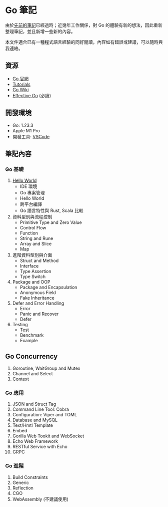 # Go 筆記

由於[先前的筆記](https://github.com/kigichang/go_course)已經過時；近幾年工作關係，對 Go 的體驗有新的想法，因此重新整理筆記，並且新增一些新的內容。

本文件適合已有一種程式語言經驗的同好閱讀，內容如有錯誤或建議，可以隨時與我連絡。

## 資源

- [Go 官網](https://go.dev/)
- [Tutorials](https://go.dev/doc/tutorial/)
- [Go Wiki](https://go.dev/wiki/)
- [Effective Go](https://go.dev/doc/effective_go) (必讀)

## 開發環境

- Go: 1.23.3
- Apple M1 Pro
- 開發工具: [VSCode](https://code.visualstudio.com/)

## 筆記內容

### Go 基礎

1. [Hello World](hello_world/README.md)
    - IDE 環境
    - Go 專案管理
    - Hello World
    - 跨平台編譯
    - Go 語言特性與 Rust, Scala 比較
1. 資料型別與流程控制
    - Primitive Type and Zero Value
    - Control Flow
    - Function
    - String and Rune
    - Array and Slice
    - Map
1. 進階資料型別與介面
    - Struct and Method
    - Interface
    - Type Assertion
    - Type Switch
1. Package and OOP
    - Package and Encapsulation
    - Anonymous Field
    - Fake Inheritance
1. Defer and Error Handling
    - Error
    - Panic and Recover
    - Defer
1. Testing
    - Test
    - Benchmark
    - Example

## Go Concurrency

1. Goroutine, WaitGroup and Mutex
1. Channel and Select
1. Context

### Go 應用

1. JSON and Struct Tag
1. Command Line Tool: Cobra
1. Configuration: Viper and TOML
1. Database and MySQL
1. Text/Hmtl Template
1. Embed
1. Gorilla Web Tookit and WebSocket
1. Echo Web Framework
1. RESTful Service with Echo
1. GRPC

### Go 進階

1. Build Constraints
1. Generic
1. Reflection
1. CGO
1. WebAssembly (不建議使用)

